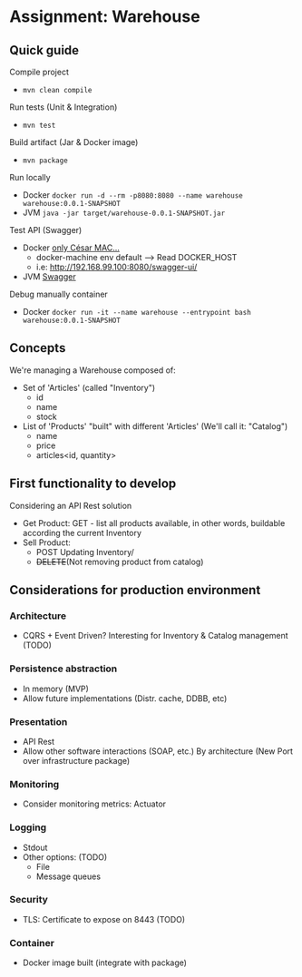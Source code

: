 # Assignment: Warehouse

## Quick guide
Compile project
- `mvn clean compile`

Run tests (Unit & Integration)
- `mvn test`

Build artifact (Jar & Docker image)
- `mvn package`

Run locally
- Docker `docker run -d --rm -p8080:8080 --name warehouse warehouse:0.0.1-SNAPSHOT` 
- JVM `java -jar target/warehouse-0.0.1-SNAPSHOT.jar`

Test API (Swagger)
- Docker [only César MAC...](http://192.168.99.100:8080/swagger-ui/)
  - docker-machine env default --> Read DOCKER_HOST
  - i.e: http://192.168.99.100:8080/swagger-ui/
- JVM [Swagger](http://localhost:8080/swagger-ui/)

Debug manually container
- Docker `docker run -it --name warehouse --entrypoint bash warehouse:0.0.1-SNAPSHOT`

## Concepts
We're managing a Warehouse composed of:
- Set of 'Articles' (called "Inventory")
  - id
  - name
  - stock
- List of 'Products' "built" with different 'Articles' (We'll call it: "Catalog")
  - name
  - price
  - articles<id, quantity>

## First functionality to develop
Considering an API Rest solution
- Get Product: GET - list all products available, in other words, buildable according the current Inventory
- Sell Product: 
  - POST Updating Inventory/ 
  - ~~DELETE~~(Not removing product from catalog) 

## Considerations for production environment
### Architecture
- CQRS + Event Driven? Interesting for Inventory & Catalog management (TODO)

### Persistence abstraction
- In memory (MVP)
- Allow future implementations (Distr. cache, DDBB, etc)

### Presentation
- API Rest
- Allow other software interactions (SOAP, etc.) By architecture (New Port over infrastructure package)

### Monitoring
- Consider monitoring metrics: Actuator

### Logging
- Stdout
- Other options: (TODO)
  - File
  - Message queues

### Security
- TLS: Certificate to expose on 8443 (TODO)

### Container
- Docker image built (integrate with package)



